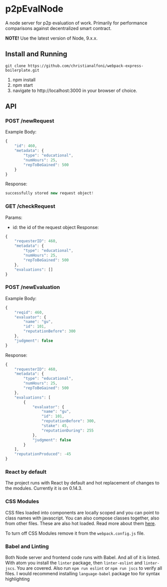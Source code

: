 # p2pEvalNode
A node server for p2p evaluation of work. Primarily for performance comparisons against decentralized smart contract.

**NOTE!** Use the latest version of Node, 9.x.x.

## Install and Running
`git clone https://github.com/christianalfoni/webpack-express-boilerplate.git`

1. npm install
2. npm start
3. navigate to http://localhost:3000 in your browser of choice.


## API

### POST /newRequest
Example Body:
```JavaScript
{
	"id": 460,
	"metadata": {
		"type": "educational",
		"numHours": 25,
		"repToBeGained": 500
	}
}

```
Response:
```JavaScript
successfully stored new request object!
```

### GET /checkRequest
Params:
- id: the id of the request object 
Response:
```JavaScript
{
    "requesterID": 460,
    "metadata": {
        "type": "educational",
        "numHours": 25,
        "repToBeGained": 500
    },
    "evaluations": []
}
```
### POST /newEvaluation
Example Body:
```JavaScript
{
	"reqid": 460,
	"evaluator": {
		"name": "gu", 
		"id": 101, 
		"reputationBefore": 300
	},
	"judgment": false
}

```
Response:
```JavaScript
{
    "requesterID": 460,
    "metadata": {
        "type": "educational",
        "numHours": 25,
        "repToBeGained": 500
    },
    "evaluations": [
        {
            "evaluator": {
                "name": "gu",
                "id": 101,
                "reputationBefore": 300,
                "stake": 45,
                "reputationDuring": 255
            },
            "judgment": false
        }
    ],
    "reputationProduced": -45
}
```




### React by default
The project runs with React by default and hot replacement of changes to the modules. Currently it is on 0.14.3.

### CSS Modules
CSS files loaded into components are locally scoped and you can point to class names with javascript. You can also compose classes together, also from other files. These are also hot loaded. Read more about them [here](http://glenmaddern.com/articles/css-modules).

To turn off CSS Modules remove it from the `webpack.config.js` file.

### Babel and Linting
Both Node server and frontend code runs with Babel. And all of it is linted. With atom you install the `linter` package, then `linter-eslint` and `linter-jscs`. You are covered. Also run `npm run eslint` or `npm run jscs` to verify all files. I would recommend installing `language-babel` package too for syntax highlighting
